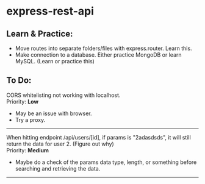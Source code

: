 # express-rest-api

## Learn & Practice:

- Move routes into separate folders/files with express.router. Learn this.
- Make connection to a database. Either practice MongoDB or learn MySQL. (Learn or practice this)

## To Do:

CORS whitelisting not working with localhost.\
Priority: **Low**
- May be an issue with browser.
- Try a proxy.

---

When hitting endpoint /api/users/[id], if params is "2adasdsds", it will still return the data for user 2. (Figure out why)\
Priority: **Medium**
- Maybe do a check of the params data type, length, or something before searching and retrieving the data.

---
